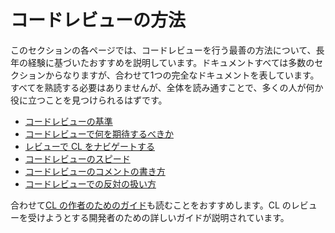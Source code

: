 # コードレビューの方法

このセクションの各ページでは、コードレビューを行う最善の方法について、長年の経験に基づいたおすすめを説明しています。ドキュメントすべては多数のセクションからなりますが、合わせて1つの完全なドキュメントを表しています。すべてを熟読する必要はありませんが、全体を読み通すことで、多くの人が何か役に立つことを見つけられるはずです。

-   [コードレビューの基準](standard.md)
-   [コードレビューで何を期待するべきか](looking-for.md)
-   [レビューで CL をナビゲートする](navigate.md)
-   [コードレビューのスピード](speed.md)
-   [コードレビューのコメントの書き方](comments.md)
-   [コードレビューでの反対の扱い方](pushback.md)

合わせて[CL の作者のためのガイド](../developer/)も読むことをおすすめします。CL のレビューを受けようとする開発者のための詳しいガイドが説明されています。
